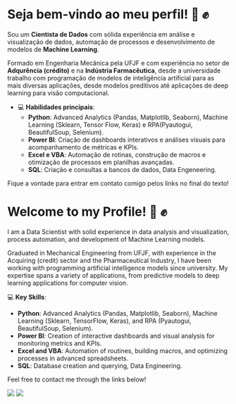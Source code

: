 # Seja bem-vindo ao meu perfil! :wave: :fist:

Sou um **Cientista de Dados** com sólida experiência em análise e visualização de dados, automação de processos e desenvolvimento de modelos de **Machine Learning**. 

Formado em Engenharia Mecânica pela UFJF e com experiência no setor de **Adqurência (crédito)** e na **Indústria Farmacêutica**, desde a universidade trabalho com programação de modelos de inteligência artificial para as 
mais diversas aplicações, desde modelos preditivos até aplicações de deep learning para visão computacional.

- 💻 **Habilidades principais**:  
  - **Python**: Advanced Analytics (Pandas, Matplotlib, Seaborn), Machine Learning (Sklearn, Tensor Flow, Keras) e RPA(Pyautogui, BeautifulSoup, Selenium).  
  - **Power BI**: Criação de dashboards interativos e análises visuais para acompanhamento de métricas e KPIs.  
  - **Excel e VBA**: Automação de rotinas, construção de macros e otimização de processos em planilhas avançadas.
  - **SQL**: Criação e consultas a bancos de dados, Data Engeneering.

Fique a vontade para entrar em contato comigo pelos links no final do texto!

# Welcome to my Profile! :wave: :fist:

I am a Data Scientist with solid experience in data analysis and visualization, process automation, and development of Machine Learning models.

Graduated in Mechanical Engineering from UFJF, with experience in the Acquiring (credit) sector and the Pharmaceutical Industry, I have been working with programming artificial intelligence models since university. My expertise spans a variety of applications, from predictive models to deep learning applications for computer vision.

💻 **Key Skills**:
- **Python**: Advanced Analytics (Pandas, Matplotlib, Seaborn), Machine Learning (Sklearn, TensorFlow, Keras), and RPA (Pyautogui, BeautifulSoup, Selenium).
- **Power BI**: Creation of interactive dashboards and visual analysis for monitoring metrics and KPIs.
- **Excel and VBA**: Automation of routines, building macros, and optimizing processes in advanced spreadsheets.
- **SQL**: Database creation and querying, Data Engineering.

Feel free to contact me through the links below!

 
<div style="display: inline-block"> 
  <a href="https://www.linkedin.com/in/pedro-bull-0363ba1a1/" target="_blank"><img src="https://img.shields.io/badge/-LinkedIn-%230077B5?style=for-the-badge&logo=linkedin&logoColor=white" target="_blank"></a> 
  <a href = "mailto:pedroalbergariabull[at]gmail.com"><img src="https://img.shields.io/badge/Gmail-D14836?style=for-the-badge&logo=gmail&logoColor=white" target="_blank"></a>
</div>


<!---
PedroABull/PedroABull is a ✨ special ✨ repository because its `README.md` (this file) appears on your GitHub profile.
You can click the Preview link to take a look at your changes.
--->
